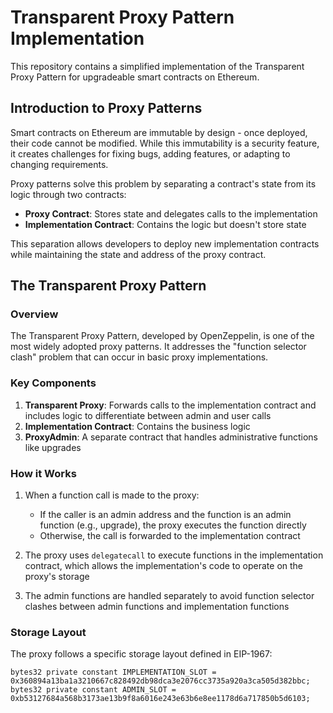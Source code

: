 # Transparent Proxy Pattern Implementation

This repository contains a simplified implementation of the Transparent Proxy Pattern for upgradeable smart contracts on Ethereum.

## Introduction to Proxy Patterns

Smart contracts on Ethereum are immutable by design - once deployed, their code cannot be modified. While this immutability is a security feature, it creates challenges for fixing bugs, adding features, or adapting to changing requirements.

Proxy patterns solve this problem by separating a contract's state from its logic through two contracts:
- **Proxy Contract**: Stores state and delegates calls to the implementation
- **Implementation Contract**: Contains the logic but doesn't store state

This separation allows developers to deploy new implementation contracts while maintaining the state and address of the proxy contract.

## The Transparent Proxy Pattern

### Overview

The Transparent Proxy Pattern, developed by OpenZeppelin, is one of the most widely adopted proxy patterns. It addresses the "function selector clash" problem that can occur in basic proxy implementations.

### Key Components

1. **Transparent Proxy**: Forwards calls to the implementation contract and includes logic to differentiate between admin and user calls
2. **Implementation Contract**: Contains the business logic
3. **ProxyAdmin**: A separate contract that handles administrative functions like upgrades

### How it Works

1. When a function call is made to the proxy:
   - If the caller is an admin address and the function is an admin function (e.g., upgrade), the proxy executes the function directly
   - Otherwise, the call is forwarded to the implementation contract

2. The proxy uses `delegatecall` to execute functions in the implementation contract, which allows the implementation's code to operate on the proxy's storage

3. The admin functions are handled separately to avoid function selector clashes between admin functions and implementation functions

### Storage Layout

The proxy follows a specific storage layout defined in EIP-1967:

```solidity
bytes32 private constant IMPLEMENTATION_SLOT = 0x360894a13ba1a3210667c828492db98dca3e2076cc3735a920a3ca505d382bbc;
bytes32 private constant ADMIN_SLOT = 0xb53127684a568b3173ae13b9f8a6016e243e63b6e8ee1178d6a717850b5d6103;
